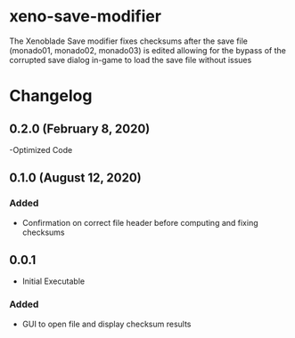 # xeno-save-modifier

The Xenoblade Save modifier fixes checksums after the save file (monado01, monado02, monado03) is edited allowing for the bypass of the corrupted save dialog in-game to load the save file without issues

# Changelog
## 0.2.0 (February 8, 2020)
 -Optimized Code

## 0.1.0 (August 12, 2020)
### Added
- Confirmation on correct file header before computing and fixing checksums
## 0.0.1
- Initial Executable
### Added
- GUI to open file and display checksum results
